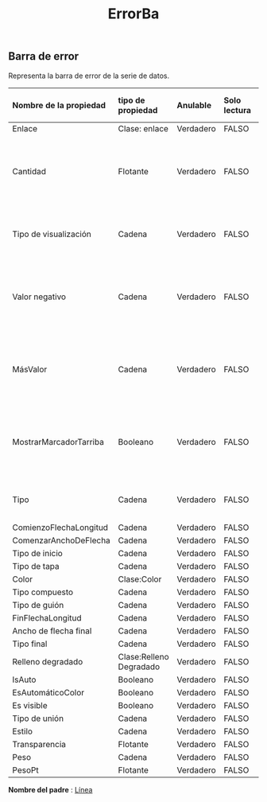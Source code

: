 ﻿---
title: ErrorBa
second_title: Aspose.Cells Cloud Documen
type: docs
url: /es/specification/model/errorbar/
description: "Aspose.Cells Especificación del modelo de nube: ErrorBar. Maneje sin esfuerzo Excel y otros documentos de hoja de cálculo con funciones como abrir, generar, editar, dividir, fusionar, comparar y convertir."
kwords: Excel, Office, hoja de cálculo, nube REST API, barra de errores
weight: 50
---
## **Barra de error**

 Representa la barra de error de la serie de datos.

| Nombre de la propiedad| tipo de propiedad| Anulable| Solo lectura| Valor por defecto| Descripción|
|:- |:- |:- |:- |:- |:- |
| Enlace| Clase: enlace| Verdadero| FALSO|||
| Cantidad| Flotante| Verdadero| FALSO||Representa la cantidad de barra de error. El importe debe ser mayor o igual a cero.|
| Tipo de visualización| Cadena| Verdadero| FALSO|| Representa el tipo de visualización de la barra de error.|
| Valor negativo| Cadena| Verdadero| FALSO|| Representa la cantidad de error negativo cuando el tipo de barra de error es Personalizado.|
| MásValor| Cadena| Verdadero| FALSO|| Representa la cantidad de error positivo cuando el tipo de barra de error es Personalizado.|
| MostrarMarcadorTarriba| Booleano| Verdadero| FALSO|| Indica si se están formateando barras de error con una parte superior en T.|
| Tipo| Cadena| Verdadero| FALSO|| Representa el tipo de importe de la barra de error.|
| ComienzoFlechaLongitud| Cadena| Verdadero| FALSO|||
| ComenzarAnchoDeFlecha| Cadena| Verdadero| FALSO|||
| Tipo de inicio| Cadena| Verdadero| FALSO|||
| Tipo de tapa| Cadena| Verdadero| FALSO|||
| Color| Clase:Color| Verdadero| FALSO|||
| Tipo compuesto| Cadena| Verdadero| FALSO|||
| Tipo de guión| Cadena| Verdadero| FALSO|||
| FinFlechaLongitud| Cadena| Verdadero| FALSO|||
| Ancho de flecha final| Cadena| Verdadero| FALSO|||
| Tipo final| Cadena| Verdadero| FALSO|||
| Relleno degradado| Clase:Relleno Degradado| Verdadero| FALSO|||
| IsAuto| Booleano| Verdadero| FALSO|||
| EsAutomáticoColor| Booleano| Verdadero| FALSO|||
| Es visible| Booleano| Verdadero| FALSO|||
| Tipo de unión| Cadena| Verdadero| FALSO|||
| Estilo| Cadena| Verdadero| FALSO|||
| Transparencia| Flotante| Verdadero| FALSO|||
| Peso| Cadena| Verdadero| FALSO|||
| PesoPt| Flotante| Verdadero| FALSO|||

**Nombre del padre** : [Línea](/specification/model/line)

